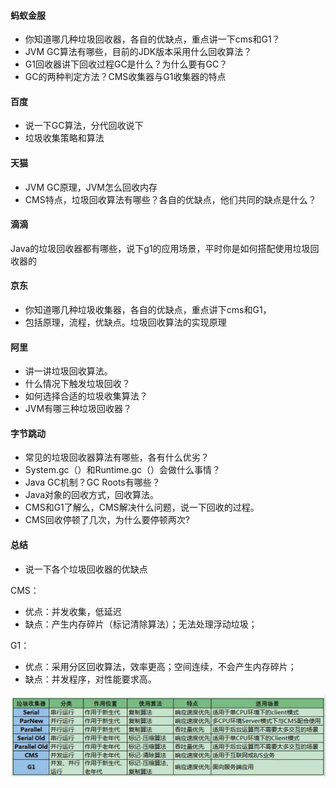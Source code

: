 #### 蚂蚁金服

-   你知道哪几种垃圾回收器，各自的优缺点，重点讲一下cms和G1？
-   JVM GC算法有哪些，目前的JDK版本采用什么回收算法？
-   G1回收器讲下回收过程GC是什么？为什么要有GC？
-   GC的两种判定方法？CMS收集器与G1收集器的特点

#### 百度

-   说一下GC算法，分代回收说下
-   垃圾收集策略和算法

#### 天猫

-   JVM GC原理，JVM怎么回收内存
-   CMS特点，垃圾回收算法有哪些？各自的优缺点，他们共同的缺点是什么？

#### 滴滴

Java的垃圾回收器都有哪些，说下g1的应用场景，平时你是如何搭配使用垃圾回收器的

#### 京东

-   你知道哪几种垃圾收集器，各自的优缺点，重点讲下cms和G1，
-   包括原理，流程，优缺点。垃圾回收算法的实现原理

#### 阿里

-   讲一讲垃圾回收算法。
-   什么情况下触发垃圾回收？
-   如何选择合适的垃圾收集算法？
-   JVM有哪三种垃圾回收器？

#### 字节跳动

-   常见的垃圾回收器算法有哪些，各有什么优劣？
-   System.gc（）和Runtime.gc（）会做什么事情？
-   Java GC机制？GC Roots有哪些？
-   Java对象的回收方式，回收算法。
-   CMS和G1了解么，CMS解决什么问题，说一下回收的过程。
-   CMS回收停顿了几次，为什么要停顿两次?



#### 总结

+   说一下各个垃圾回收器的优缺点

CMS：

+   优点：并发收集，低延迟
+   缺点：产生内存碎片（标记清除算法）；无法处理浮动垃圾；

G1：

+   优点：采用分区回收算法，效率更高；空间连续，不会产生内存碎片；
+   缺点：并发程序，对性能要求高。

![image-20200714075738203](../../LeetCode刷题/images/image-20200714075738203.png)